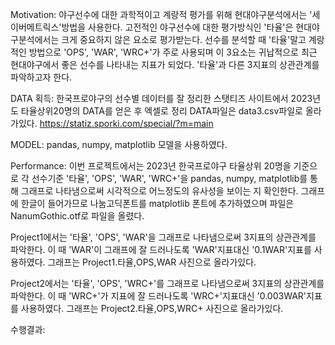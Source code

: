 Motivation:
야구선수에 대한 과학적이고 계랑적 평가를 위해 현대야구분석에서는 '세이버메트릭스'방법을 사용한다.
고전적인 야구선수에 대한 평가방식인 '타율'은 현대야구분석에서는 크게 중요하지 않은 요소로 평가받는다.
선수를 분석할 때 '타율'말고 계랑적인 방법으로 'OPS', 'WAR', 'WRC+'가 주로 사용되며 이 3요소는 귀납적으로
최근 현대야구에서 좋은 선수를 나타내는 지표가 되었다. '타율'과 다른 3지표의 상관관계를 파악하고자 한다.

DATA 획득:
한국프로야구의 선수별 데이터를 잘 정리한 스탯티즈 사이트에서 2023년도 타율상위20명의 DATA를 얻은 후 엑셀로 정리
DATA파일은 data3.csv파일로 올라가있다.
https://statiz.sporki.com/special/?m=main

MODEL:
pandas, numpy, matplotlib 모델을 사용하였다.

Performance:
이번 프로젝트에서는 2023년 한국프로야구 타율상위 20명을 기준으로 각 선수기준 '타율', 'OPS', 'WAR', 'WRC+'을
pandas, numpy, matplotlib를 통해 그래프로 나타냄으로써 시각적으로 어느정도의 유사성을 보이는 지 확인한다.
그래프에 한글이 들어가므로 나눔고딕폰트를 matplotlib 폰트에 추가하였으며 파일은 NanumGothic.otf로 파일을 올렸다.

Project1에서는 '타율', 'OPS', 'WAR'을 그래프로 나타냄으로써 3지표의 상관관계를 파악한다.
이 때 'WAR'이 그래프에 잘 드러나도록 'WAR'지표대신 '0.1WAR'지표를 사용하였다.
그래프는 Project1.타율,OPS,WAR 사진으로 올라가있다.

Project2에서는 '타율', 'OPS', 'WRC+'를 그래프로 나타냄으로써 3지표의 상관관계를 파악한다.
이 때 'WRC+'가 지표에 잘 드러나도록 'WRC+'지표대신 '0.003WAR'지표를 사용하였다.
그래프는 Project2.타율,OPS,WRC+ 사진으로 올라가있다.

수행결과:


